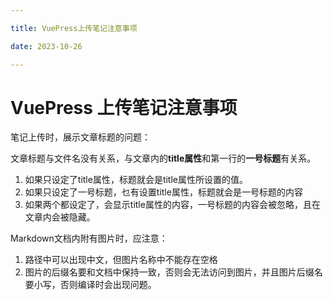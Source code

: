```yaml
---

title: VuePress上传笔记注意事项

date: 2023-10-26

---
```


# VuePress 上传笔记注意事项

笔记上传时，展示文章标题的问题：

文章标题与文件名没有关系，与文章内的**title属性**和第一行的**一号标题**有关系。

1. 如果只设定了title属性，标题就会是title属性所设置的值。
2. 如果只设定了一号标题，乜有设置title属性，标题就会是一号标题的内容
3. 如果两个都设定了，会显示title属性的内容，一号标题的内容会被忽略，且在文章内会被隐藏。



Markdown文档内附有图片时，应注意：

1. 路径中可以出现中文，但图片名称中不能存在空格
2. 图片的后缀名要和文档中保持一致，否则会无法访问到图片，并且图片后缀名要小写，否则编译时会出现问题。

